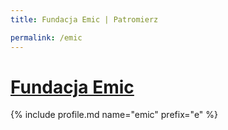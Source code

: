 ```yaml
---
title: Fundacja Emic | Patromierz

permalink: /emic
---
```


# [Fundacja Emic](https://patronite.pl/emic)

{% include profile.md name="emic" prefix="e" %}
